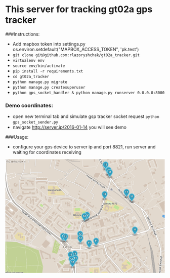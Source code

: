 # This server for tracking gt02a gps tracker

###Instructions:
- Add mapbox token into settings.py os.environ.setdefault("MAPBOX_ACCESS_TOKEN", 'pk.test')
- `git clone git@github.com:rlazoryshchak/gt02a_tracker.git`
- `virtualenv env`
- `source env/bin/activate`
- `pip install -r requirements.txt`
- `cd gt02a_tracker`
- `python manage.py migrate`
- `python manage.py createsuperuser`
- `python gps_socket_handler & python manage.py runserver 0.0.0.0:8000`

### Demo coordinates:
- open new terminal tab and simulate gsp tracker socket request `python gps_socket_sender.py`
- navigate http://server.ip/2016-01-14 you will see demo 

###Usage:
- configure your gps device to server ip and port 8821, run server and waiting for coordinates receiving

![alt text][logo]

[logo]: https://github.com/rlazoryshchak/gt02a_tracker/blob/master/demo1.png 'Demo'
